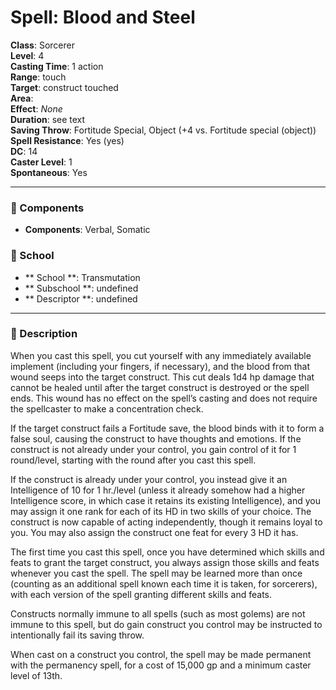 
# Spell: Blood and Steel
**Class**: Sorcerer  
**Level**: 4  
**Casting Time**: 1 action  
**Range**: touch  
**Target**: construct touched  
**Area**:   
**Effect**: _None_  
**Duration**: see text  
**Saving Throw**: Fortitude Special, Object (+4 vs. Fortitude special (object))  
**Spell Resistance**: Yes (yes)  
**DC**: 14  
**Caster Level**: 1  
**Spontaneous**: Yes

---

### 🔮 Components
- **Components**: Verbal, Somatic

### 🏫 School
- ** School **: Transmutation
- ** Subschool **: undefined
- ** Descriptor **: undefined
---

### 📜 Description
When you cast this spell, you cut yourself with any immediately available implement (including your fingers, if necessary), and the blood from that wound seeps into the target construct. This cut deals 1d4 hp damage that cannot be healed until after the target construct is destroyed or the spell ends. This wound has no effect on the spell’s casting and does not require the spellcaster to make a concentration check.

If the target construct fails a Fortitude save, the blood binds with it to form a false soul, causing the construct to have thoughts and emotions. If the construct is not already under your control, you gain control of it for 1 round/level, starting with the round after you cast this spell.

If the construct is already under your control, you instead give it an Intelligence of 10 for 1 hr./level (unless it already somehow had a higher Intelligence score, in which case it retains its existing Intelligence), and you may assign it one rank for each of its HD in two skills of your choice. The construct is now capable of acting independently, though it remains loyal to you. You may also assign the construct one feat for every 3 HD it has.

The first time you cast this spell, once you have determined which skills and feats to grant the target construct, you always assign those skills and feats whenever you cast the spell. The spell may be learned more than once (counting as an additional spell known each time it is taken, for sorcerers), with each version of the spell granting different skills and feats.

Constructs normally immune to all spells (such as most golems) are not immune to this spell, but do gain construct you control may be instructed to intentionally fail its saving throw.

When cast on a construct you control, the spell may be made permanent with the permanency spell, for a cost of 15,000 gp and a minimum caster level of 13th.
